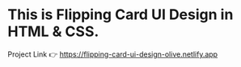 # This is Flipping Card UI Design in HTML & CSS.

Project Link 👉 https://flipping-card-ui-design-olive.netlify.app